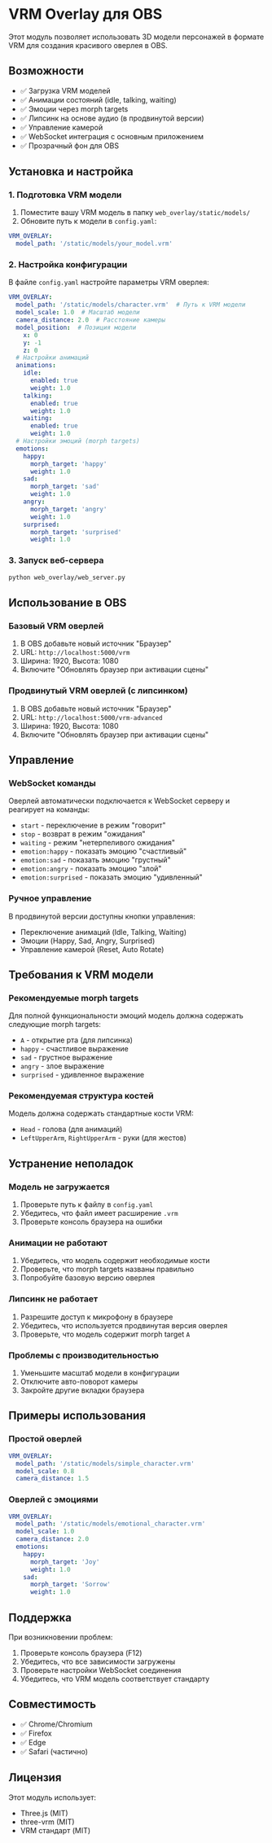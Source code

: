 # VRM Overlay для OBS

Этот модуль позволяет использовать 3D модели персонажей в формате VRM для создания красивого оверлея в OBS.

## Возможности

- ✅ Загрузка VRM моделей
- ✅ Анимации состояний (idle, talking, waiting)
- ✅ Эмоции через morph targets
- ✅ Липсинк на основе аудио (в продвинутой версии)
- ✅ Управление камерой
- ✅ WebSocket интеграция с основным приложением
- ✅ Прозрачный фон для OBS

## Установка и настройка

### 1. Подготовка VRM модели

1. Поместите вашу VRM модель в папку `web_overlay/static/models/`
2. Обновите путь к модели в `config.yaml`:

```yaml
VRM_OVERLAY:
  model_path: '/static/models/your_model.vrm'
```

### 2. Настройка конфигурации

В файле `config.yaml` настройте параметры VRM оверлея:

```yaml
VRM_OVERLAY:
  model_path: '/static/models/character.vrm'  # Путь к VRM модели
  model_scale: 1.0  # Масштаб модели
  camera_distance: 2.0  # Расстояние камеры
  model_position:  # Позиция модели
    x: 0
    y: -1
    z: 0
  # Настройки анимаций
  animations:
    idle:
      enabled: true
      weight: 1.0
    talking:
      enabled: true
      weight: 1.0
    waiting:
      enabled: true
      weight: 1.0
  # Настройки эмоций (morph targets)
  emotions:
    happy:
      morph_target: 'happy'
      weight: 1.0
    sad:
      morph_target: 'sad'
      weight: 1.0
    angry:
      morph_target: 'angry'
      weight: 1.0
    surprised:
      morph_target: 'surprised'
      weight: 1.0
```

### 3. Запуск веб-сервера

```bash
python web_overlay/web_server.py
```

## Использование в OBS

### Базовый VRM оверлей

1. В OBS добавьте новый источник "Браузер"
2. URL: `http://localhost:5000/vrm`
3. Ширина: 1920, Высота: 1080
4. Включите "Обновлять браузер при активации сцены"

### Продвинутый VRM оверлей (с липсинком)

1. В OBS добавьте новый источник "Браузер"
2. URL: `http://localhost:5000/vrm-advanced`
3. Ширина: 1920, Высота: 1080
4. Включите "Обновлять браузер при активации сцены"

## Управление

### WebSocket команды

Оверлей автоматически подключается к WebSocket серверу и реагирует на команды:

- `start` - переключение в режим "говорит"
- `stop` - возврат в режим "ожидания"
- `waiting` - режим "нетерпеливого ожидания"
- `emotion:happy` - показать эмоцию "счастливый"
- `emotion:sad` - показать эмоцию "грустный"
- `emotion:angry` - показать эмоцию "злой"
- `emotion:surprised` - показать эмоцию "удивленный"

### Ручное управление

В продвинутой версии доступны кнопки управления:
- Переключение анимаций (Idle, Talking, Waiting)
- Эмоции (Happy, Sad, Angry, Surprised)
- Управление камерой (Reset, Auto Rotate)

## Требования к VRM модели

### Рекомендуемые morph targets

Для полной функциональности эмоций модель должна содержать следующие morph targets:
- `A` - открытие рта (для липсинка)
- `happy` - счастливое выражение
- `sad` - грустное выражение
- `angry` - злое выражение
- `surprised` - удивленное выражение

### Рекомендуемая структура костей

Модель должна содержать стандартные кости VRM:
- `Head` - голова (для анимаций)
- `LeftUpperArm`, `RightUpperArm` - руки (для жестов)

## Устранение неполадок

### Модель не загружается

1. Проверьте путь к файлу в `config.yaml`
2. Убедитесь, что файл имеет расширение `.vrm`
3. Проверьте консоль браузера на ошибки

### Анимации не работают

1. Убедитесь, что модель содержит необходимые кости
2. Проверьте, что morph targets названы правильно
3. Попробуйте базовую версию оверлея

### Липсинк не работает

1. Разрешите доступ к микрофону в браузере
2. Убедитесь, что используется продвинутая версия оверлея
3. Проверьте, что модель содержит morph target `A`

### Проблемы с производительностью

1. Уменьшите масштаб модели в конфигурации
2. Отключите авто-поворот камеры
3. Закройте другие вкладки браузера

## Примеры использования

### Простой оверлей

```yaml
VRM_OVERLAY:
  model_path: '/static/models/simple_character.vrm'
  model_scale: 0.8
  camera_distance: 1.5
```

### Оверлей с эмоциями

```yaml
VRM_OVERLAY:
  model_path: '/static/models/emotional_character.vrm'
  model_scale: 1.0
  camera_distance: 2.0
  emotions:
    happy:
      morph_target: 'Joy'
      weight: 1.0
    sad:
      morph_target: 'Sorrow'
      weight: 1.0
```

## Поддержка

При возникновении проблем:
1. Проверьте консоль браузера (F12)
2. Убедитесь, что все зависимости загружены
3. Проверьте настройки WebSocket соединения
4. Убедитесь, что VRM модель соответствует стандарту

## Совместимость

- ✅ Chrome/Chromium
- ✅ Firefox
- ✅ Edge
- ✅ Safari (частично)

## Лицензия

Этот модуль использует:
- Three.js (MIT)
- three-vrm (MIT)
- VRM стандарт (MIT) 